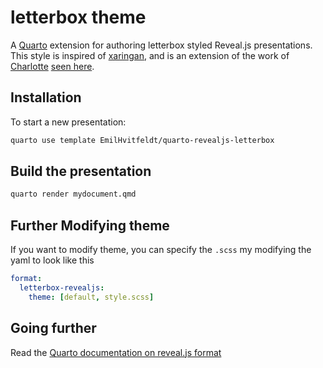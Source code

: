 # letterbox theme

A [Quarto](https://quarto.org) extension for authoring letterbox styled Reveal.js presentations. This style is inspired of [xaringan](https://slides.yihui.org/xaringan/), and is an extension of the work of [Charlotte](https://twitter.com/charliejhadley) [seen here](https://www.visibledata.co.uk/posts/2022-08-04_how-i-learned-to-stop-replicating-everything-from-xaringan-and-love-quarto/).

## Installation

To start a new presentation:

``` bash
quarto use template EmilHvitfeldt/quarto-revealjs-letterbox
```

## Build the presentation

``` bash
quarto render mydocument.qmd
```

## Further Modifying theme

If you want to modify theme, you can specify the `.scss` my modifying the yaml to look like this

```yaml
format: 
  letterbox-revealjs:
    theme: [default, style.scss]
```

## Going further

Read the [Quarto documentation on reveal.js format](https://quarto.org/docs/presentations/revealjs/)
